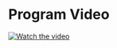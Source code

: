 # Program Video
[![Watch the video](https://i.imgur.com/vKb2F1B.png)](https://youtu.be/7-c1yAomDEg)
